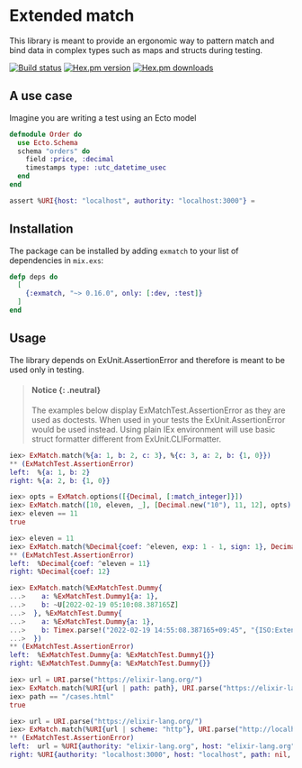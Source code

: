 # Extended match

This library is meant to provide an ergonomic way to pattern match
and bind data in complex types such as maps and structs during testing.

[![Build status](https://github.com/RumataEstor/exmatch/actions/workflows/ci.yml/badge.svg)](https://github.com/RumataEstor/exmatch/actions)
[![Hex.pm version](https://img.shields.io/hexpm/v/exmatch.svg)](http://hex.pm/packages/exmatch)
[![Hex.pm downloads](https://img.shields.io/hexpm/dt/exmatch.svg)](https://hex.pm/packages/exmatch)

<!-- USE_CASE -->
## A use case

Imagine you are writing a test using an Ecto model
```elixir
defmodule Order do
  use Ecto.Schema
  schema "orders" do
    field :price, :decimal
    timestamps type: :utc_datetime_usec
  end
end
```

```elixir
assert %URI{host: "localhost", authority: "localhost:3000"} = 
```
<!-- USE_CASE -->

## Installation

The package can be installed by adding `exmatch` to your list of dependencies in `mix.exs`:

```elixir
defp deps do
  [
    {:exmatch, "~> 0.16.0", only: [:dev, :test]}
  ]
end
```

<!-- EXAMPLES -->

## Usage
The library depends on ExUnit.AssertionError and therefore is meant
to be used only in testing.

> #### Notice {: .neutral}
> The examples below display ExMatchTest.AssertionError as they are used as doctests.
> When used in your tests the ExUnit.AssertionError would be used instead.
> Using plain IEx environment will use basic struct formatter different
> from ExUnit.CLIFormatter.

```elixir
iex> ExMatch.match(%{a: 1, b: 2, c: 3}, %{c: 3, a: 2, b: {1, 0}})
** (ExMatchTest.AssertionError)
left:  %{a: 1, b: 2}
right: %{a: 2, b: {1, 0}}
```

```elixir
iex> opts = ExMatch.options([{Decimal, [:match_integer]}])
iex> ExMatch.match([10, eleven, _], [Decimal.new("10"), 11, 12], opts)
iex> eleven == 11
true
```

```elixir
iex> eleven = 11
iex> ExMatch.match(%Decimal{coef: ^eleven, exp: 1 - 1, sign: 1}, Decimal.add(1, eleven))
** (ExMatchTest.AssertionError)
left:  %Decimal{coef: ^eleven = 11}
right: %Decimal{coef: 12}
```

```elixir
iex> ExMatch.match(%ExMatchTest.Dummy{
...>    a: %ExMatchTest.Dummy1{a: 1},
...>    b: ~U[2022-02-19 05:10:08.387165Z]
...>  }, %ExMatchTest.Dummy{
...>    a: %ExMatchTest.Dummy{a: 1},
...>    b: Timex.parse!("2022-02-19 14:55:08.387165+09:45", "{ISO:Extended}")
...>  })
** (ExMatchTest.AssertionError)
left:  %ExMatchTest.Dummy{a: %ExMatchTest.Dummy1{}}
right: %ExMatchTest.Dummy{a: %ExMatchTest.Dummy{}}
```

```elixir
iex> url = URI.parse("https://elixir-lang.org/")
iex> ExMatch.match(%URI{url | path: path}, URI.parse("https://elixir-lang.org/cases.html"))
iex> path == "/cases.html"
true
```

```elixir
iex> url = URI.parse("https://elixir-lang.org/")
iex> ExMatch.match(%URI{url | scheme: "http"}, URI.parse("http://localhost:3000"))
** (ExMatchTest.AssertionError)
left:  url = %URI{authority: "elixir-lang.org", host: "elixir-lang.org", path: "/", port: 443}
right: %URI{authority: "localhost:3000", host: "localhost", path: nil, port: 3000}
```

<!-- EXAMPLES -->
